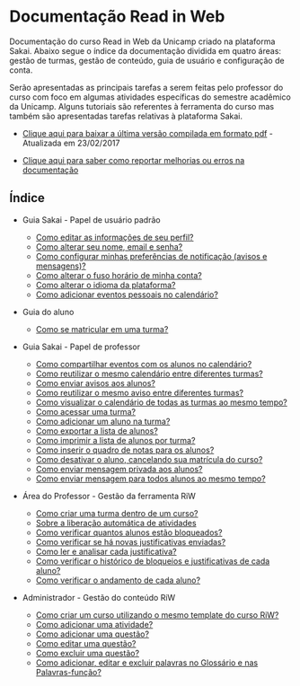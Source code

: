 # Documentação Read in Web

Documentação do curso Read in Web da Unicamp criado na plataforma Sakai. Abaixo segue o índice da documentação dividida em quatro áreas: gestão de turmas, gestão de conteúdo, guia de usuário e configuração de conta.

Serão apresentadas as principais tarefas a serem feitas pelo professor do curso com foco em algumas atividades específicas do semestre acadêmico da Unicamp. Alguns tutoriais são referentes à ferramenta do curso mas também são apresentadas tarefas relativas à plataforma Sakai.

* [Clique aqui para baixar a última versão compilada em formato pdf](https://github.com/read-in-web/readinweb-docs/raw/master/documentacaoriw2017.pdf) - Atualizada em 23/02/2017

* [Clique aqui para saber como reportar melhorias ou erros na documentação](https://github.com/read-in-web/readinweb-docs/wiki/Como-reportar-melhorias-na-documenta%C3%A7%C3%A3o)

## Índice

* Guia Sakai - Papel de usuário padrão
    * [Como editar as informações de seu perfil?](guia_sakai/como_editar_as_informacoes_de_seu_perfil.md)
    * [Como alterar seu nome, email e senha?](guia_sakai/como_alterar_as_informacoes_da_conta.md)
    * [Como configurar minhas preferências de notificação (avisos e mensagens)?](guia_sakai/como_configurar_minhas_preferencias_de_notificacao_avisos_e_mensagens.md)
    * [Como alterar o fuso horário de minha conta?](guia_sakai/como_alterar_o_fuso_horario_de_minha_conta.md)
    * [Como alterar o idioma da plataforma?](guia_sakai/como_alterar_o_idioma_da_plataforma.md)
    * [Como adicionar eventos pessoais no calendário?](guia_sakai/como_adicionar_eventos_pessoais_no_calendario.md)

* Guia do aluno
    * [Como se matricular em uma turma?](guia_sakai/como_se_matricular.md)

* Guia Sakai - Papel de professor
    * [Como compartilhar eventos com os alunos no calendário?](sakai_professor/como_compartilhar_eventos_com_os_alunos_no_calendario.md)
    * [Como reutilizar o mesmo calendário entre diferentes turmas?](sakai_professor/como_reutilizar_o_mesmo_calendario_entre_diferentes_turmas.md)
    * [Como enviar avisos aos alunos?](sakai_professor/como_enviar_avisos_aos_alunos.md)
    * [Como reutilizar o mesmo aviso entre diferentes turmas?](sakai_professor/como_reutilizar_o_mesmo_aviso_entre_diferentes_turmas.md)
    * [Como visualizar o calendário de todas as turmas ao mesmo tempo?](sakai_professor/como_visualizar_o_calendario_de_todas_as_turmas_ao_mesmo_tempo.md)
    * [Como acessar uma turma?](sakai_professor/como_acessar_uma_turma.md)
    * [Como adicionar um aluno na turma?](sakai_professor/como_adicionar_aluno_em_turma.md)
    * [Como exportar a lista de alunos?](sakai_professor/como_exportar_a_lista_de_alunos.md)
    * [Como imprimir a lista de alunos por turma?](sakai_professor/como_imprimir_a_lista_de_alunos_por_turma.md)
    * [Como inserir o quadro de notas para os alunos?](sakai_professor/como_inserir_o_quadro_de_notas_para_os_alunos.md)
    * [Como desativar o aluno, cancelando sua matrícula do curso?](sakai_professor/como_desativar_o_aluno_cancelando_sua_matricula_do_curso.md)
    * [Como enviar mensagem privada aos alunos?](sakai_professor/como_enviar_mensagem_privada_aos_alunos.md)
    * [Como enviar mensagem para todos alunos ao mesmo tempo?](gestao_turmas/como_enviar_mensagem_para_todos_alunos_ao_mesmo_tempo.md)

* Área do Professor - Gestão da ferramenta RiW
    * [Como criar uma turma dentro de um curso?](gestao_turmas/como_criar_uma_turma_dentro_de_um_curso.md)
    * [Sobre a liberação automática de atividades](gestao_turmas/sobre_liberacao_de_atividades.md)
    * [Como verificar quantos alunos estão bloqueados?](gestao_turmas/como_verificar_quantos_alunos_estao_bloqueados.md)
    * [Como verificar se há novas justificativas enviadas?](gestao_turmas/como_verificar_se_ha_novas_justificativas_enviadas.md)
    * [Como ler e analisar cada justificativa?](gestao_turmas/como_ler_e_analisar_cada_justificativa.md)
    * [Como verificar o histórico de bloqueios e justificativas de cada aluno?](gestao_turmas/como_verificar_o_historico_de_bloqueios_e_justificativas_de_cada_aluno.md)
    * [Como verificar o andamento de cada aluno?](gestao_turmas/como_verificar_o_andamento_de_cada_aluno.md)

* Administrador - Gestão do conteúdo RiW
    * [Como criar um curso utilizando o mesmo template do curso RiW?](gestao_conteudo/como_criar_um_curso_utilizando_o_mesmo_template_do_curso_riw.md)
    * [Como adicionar uma atividade?](gestao_conteudo/como_adicionar_uma_atividade.md)
    * [Como adicionar uma questão?](gestao_conteudo/como_adicionar_uma_questao.md)
    * [Como editar uma questão?](gestao_conteudo/como_editar_uma_questao.md)
    * [Como excluir uma questão?](gestao_conteudo/como_excluir_uma_questao.md)
    * [Como adicionar, editar e excluir palavras no Glossário e nas Palavras-função?](gestao_conteudo/como_adicionar_palavras_no_glossario.md)
